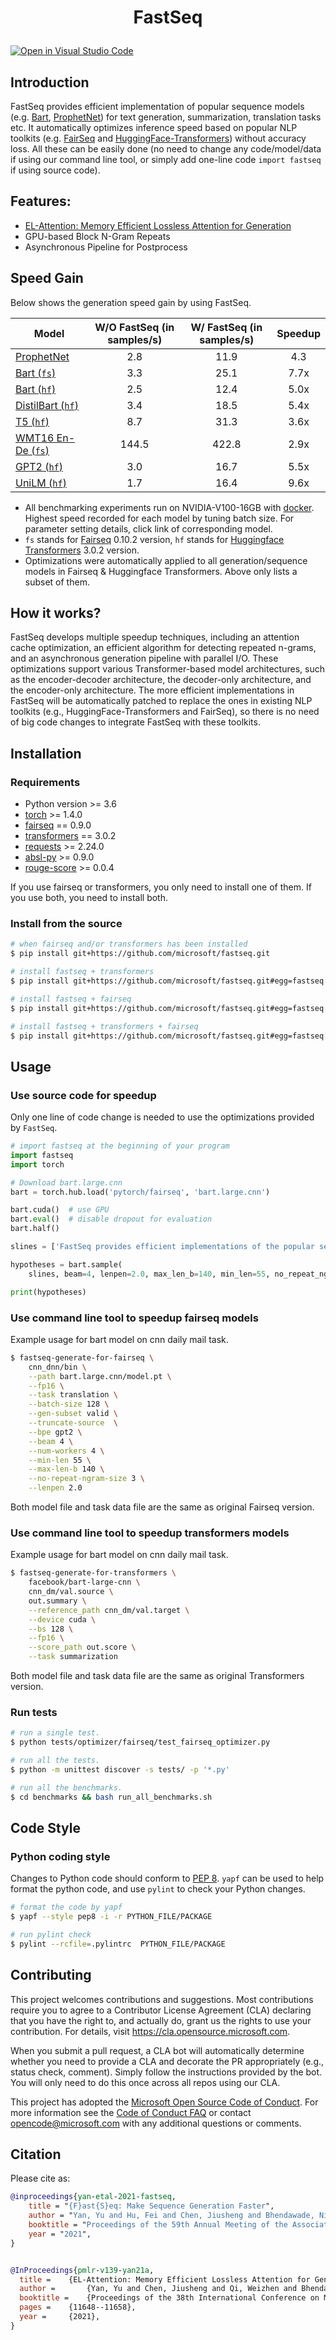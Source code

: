<h1 align="Center"> <p> FastSeq </p> </h1>

[![Open in Visual Studio Code](https://open.vscode.dev/badges/open-in-vscode.svg)](https://open.vscode.dev/microsoft/fastseq)

## Introduction

FastSeq provides efficient implementation of popular sequence models (e.g. [Bart](https://arxiv.org/pdf/1910.13461.pdf), [ProphetNet](https://github.com/microsoft/ProphetNet)) for text generation, summarization, translation tasks etc. It automatically optimizes inference speed based on popular NLP toolkits (e.g. [FairSeq](https://github.com/pytorch/fairseq) and [HuggingFace-Transformers](https://github.com/huggingface/transformers)) without accuracy loss. All these can be easily done (no need to change any code/model/data if using our command line tool, or simply add one-line code `import fastseq` if using source code).

## Features:
* [EL-Attention: Memory Efficient Lossless Attention for Generation](examples/EL-attention/README.md)
* GPU-based Block N-Gram Repeats
* Asynchronous Pipeline for Postprocess

## Speed Gain
Below shows the generation speed gain by using FastSeq.

| Model            | W/O FastSeq (in samples/s) | W/ FastSeq (in samples/s) | Speedup |
|------------------|:--------------------------:|:-------------------------:|:-----:|
| [ProphetNet](examples/prophetnet/README.md)       | 2.8 | 11.9  | 4.3  |
| [Bart (`fs`)](examples/bart/README.md)              | 3.3  | 25.1 | 7.7x  |
| [Bart (`hf`)](examples/bart/README.md#speedup-bart-huggingface-transformers-version-by-using-fastseq) | 2.5 | 12.4 | 5.0x  |
| [DistilBart (`hf`)](examples/distilbart/README.md)    | 3.4  | 18.5  | 5.4x  |
| [T5 (`hf`)](examples/t5/README.md)                  | 8.7  | 31.3  | 3.6x  |
| [WMT16 En-De (`fs`)](examples/wmt/README.md)        | 144.5   | 422.8  | 2.9x  |
| [GPT2 (`hf`)](examples/gpt2/README.md)        | 3.0   | 16.7  | 5.5x  |
| [UniLM (`hf`)](examples/unilm/README.md)        | 1.7   | 16.4  | 9.6x  |

- All benchmarking experiments run on NVIDIA-V100-16GB with [docker](docker/Dockerfile). Highest speed recorded for each model by tuning batch size. For parameter setting details, click link of corresponding model.
- `fs` stands for [Fairseq](https://github.com/pytorch/fairseq) 0.10.2 version, `hf` stands for [Huggingface Transformers](https://github.com/huggingface/transformers) 3.0.2 version.
- Optimizations were automatically applied to all generation/sequence models in Fairseq & Huggingface Transformers. Above only lists a subset of them.

## How it works?
FastSeq develops multiple speedup techniques, including an attention cache optimization, an efficient algorithm for detecting repeated n-grams, and an asynchronous generation pipeline with parallel I/O. These optimizations support various Transformer-based model architectures, such as the encoder-decoder architecture, the decoder-only  architecture, and the encoder-only architecture. The more efficient implementations in FastSeq will be automatically patched to replace the ones in existing NLP toolkits (e.g., HuggingFace-Transformers and FairSeq), so there is no need of big code changes to integrate FastSeq with these toolkits.

## Installation

### Requirements

- Python version >= 3.6
- [torch](http://pytorch.org/) >= 1.4.0
- [fairseq](https://github.com/pytorch/fairseq) == 0.9.0
- [transformers](https://github.com/huggingface/transformers) == 3.0.2
- [requests](https://pypi.org/project/requests/) >= 2.24.0
- [absl-py](https://pypi.org/project/absl-py/) >= 0.9.0
- [rouge-score](https://pypi.org/project/rouge-score/) >= 0.0.4

If you use fairseq or transformers, you only need to install one of them. If you use both, you need to install both.

### Install from the source

```bash
# when fairseq and/or transformers has been installed
$ pip install git+https://github.com/microsoft/fastseq.git

# install fastseq + transformers
$ pip install git+https://github.com/microsoft/fastseq.git#egg=fastseq[transformers]

# install fastseq + fairseq
$ pip install git+https://github.com/microsoft/fastseq.git#egg=fastseq[fairseq]

# install fastseq + transformers + fairseq
$ pip install git+https://github.com/microsoft/fastseq.git#egg=fastseq[transformers,fairseq]
```

## Usage

### Use source code for speedup

Only one line of code change is needed to use the optimizations provided by `FastSeq`.

```Python
# import fastseq at the beginning of your program
import fastseq
import torch

# Download bart.large.cnn
bart = torch.hub.load('pytorch/fairseq', 'bart.large.cnn')

bart.cuda()  # use GPU
bart.eval()  # disable dropout for evaluation
bart.half()

slines = ['FastSeq provides efficient implementations of the popular sequence models. Please visit https://github.com/microsoft/fastseq for more details.']

hypotheses = bart.sample(
    slines, beam=4, lenpen=2.0, max_len_b=140, min_len=55, no_repeat_ngram_size=3)

print(hypotheses)
```

### Use command line tool to speedup fairseq models
Example usage for bart model on cnn daily mail task.

```bash
$ fastseq-generate-for-fairseq \
    cnn_dnn/bin \
    --path bart.large.cnn/model.pt \
    --fp16 \
    --task translation \
    --batch-size 128 \
    --gen-subset valid \
    --truncate-source  \
    --bpe gpt2 \
    --beam 4 \
    --num-workers 4 \
    --min-len 55 \
    --max-len-b 140 \
    --no-repeat-ngram-size 3 \
    --lenpen 2.0
```
Both model file and task data file are the same as original Fairseq version.

### Use command line tool to speedup transformers models
Example usage for bart model on cnn daily mail task.

```bash
$ fastseq-generate-for-transformers \
    facebook/bart-large-cnn \
    cnn_dm/val.source \
    out.summary \
    --reference_path cnn_dm/val.target \
    --device cuda \
    --bs 128 \
    --fp16 \
    --score_path out.score \
    --task summarization
```
Both model file and task data file are the same as original Transformers version.

### Run tests

```bash
# run a single test.
$ python tests/optimizer/fairseq/test_fairseq_optimizer.py

# run all the tests.
$ python -m unittest discover -s tests/ -p '*.py'

# run all the benchmarks.
$ cd benchmarks && bash run_all_benchmarks.sh
```

## Code Style

### Python coding style

Changes to Python code should conform to [PEP 8](https://www.python.org/dev/peps/pep-0008/). `yapf` can be used to help format the python code, and use `pylint` to check your Python changes.

```bash
# format the code by yapf
$ yapf --style pep8 -i -r PYTHON_FILE/PACKAGE

# run pylint check
$ pylint --rcfile=.pylintrc  PYTHON_FILE/PACKAGE
```

## Contributing

This project welcomes contributions and suggestions.  Most contributions require you to agree to a
Contributor License Agreement (CLA) declaring that you have the right to, and actually do, grant us
the rights to use your contribution. For details, visit https://cla.opensource.microsoft.com.

When you submit a pull request, a CLA bot will automatically determine whether you need to provide
a CLA and decorate the PR appropriately (e.g., status check, comment). Simply follow the instructions
provided by the bot. You will only need to do this once across all repos using our CLA.

This project has adopted the [Microsoft Open Source Code of Conduct](https://opensource.microsoft.com/codeofconduct/).
For more information see the [Code of Conduct FAQ](https://opensource.microsoft.com/codeofconduct/faq/) or
contact [opencode@microsoft.com](mailto:opencode@microsoft.com) with any additional questions or comments.

## Citation

Please cite as:

```bibtex
@inproceedings{yan-etal-2021-fastseq,
    title = "{F}ast{S}eq: Make Sequence Generation Faster",
    author = "Yan, Yu and Hu, Fei and Chen, Jiusheng and Bhendawade, Nikhil and Ye, Ting and Gong, Yeyun  and Duan, Nan  and Cui, Desheng  and Chi, Bingyu and Zhang, Ruofei",
    booktitle = "Proceedings of the 59th Annual Meeting of the Association for Computational Linguistics and the 11th International Joint Conference on Natural Language Processing: System Demonstrations",
    year = "2021",
}


@InProceedings{pmlr-v139-yan21a,
  title = 	 {EL-Attention: Memory Efficient Lossless Attention for Generation},
  author =       {Yan, Yu and Chen, Jiusheng and Qi, Weizhen and Bhendawade, Nikhil and Gong, Yeyun and Duan, Nan and Zhang, Ruofei},
  booktitle = 	 {Proceedings of the 38th International Conference on Machine Learning},
  pages = 	 {11648--11658},
  year = 	 {2021},
}

```
